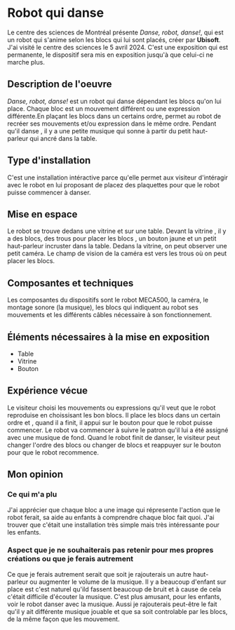 # Robot qui danse 
Le centre des sciences de Montréal présente *Danse, robot, danse!*, qui est un robot qui s'anime selon les blocs qui lui sont placés, créer par **Ubisoft**. J'ai visité le centre des sciences le 5 avril 2024. C'est une exposition qui est permanente, le dispositif sera mis en exposition jusqu'à que celui-ci ne marche plus.

## Description de l'oeuvre
*Danse, robot, danse!* est un robot qui danse dépendant les blocs qu'on lui place. Chaque bloc est un mouvement différent ou une expression différente.En plaçant les blocs dans un certains ordre, permet au robot de recréer ses mouvements et/ou expression dans le même ordre. Pendant qu'il danse , il y a une petite musique qui sonne à partir du petit haut-parleur qui ancré dans la table.

## Type d'installation
C'est une installation intéractive parce qu'elle permet aux visiteur d'intéragir avec le robot en lui proposant de placez des plaquettes pour que le robot  puisse commencer à danser.
## Mise en espace
Le robot se trouve dedans une vitrine et sur une table. Devant la vitrine , il y a des blocs, des trous pour placer les blocs , un bouton jaune et un petit haut-parleur incruster dans la table. Dedans la vitrine, on peut observer une petit caméra. Le champ de vision de la caméra est vers les trous où on peut placer les blocs.
## Composantes et techniques
Les composantes du dispositifs sont le robot MECA500, la caméra, le montage sonore (la musique), les blocs qui indiquent au robot ses mouvements et les différents câbles nécessaire à son fonctionnement.
## Éléments nécessaires à la mise en exposition
- Table
- Vitrine
- Bouton
##  Expérience vécue
Le visiteur choisi les mouvements ou expressions qu'il veut que le robot reproduise en choissisant les bon blocs. Il place les blocs dans un certain ordre et , quand il a finit, il appui sur le bouton pour que le robot puisse commencer. Le robot va commencer à suivre le patron qu'il lui a été assigné avec une musique de fond. Quand le robot finit de danser, le visiteur peut changer l'ordre des blocs ou changer de blocs et reappuyer sur le bouton pour que le robot recommence.
## Mon opinion
### Ce qui m'a plu
J'ai apprécier que chaque bloc a une image qui répresente l'action que le robot ferait, sa aide au enfants à comprendre chaque bloc fait quoi. J'ai trouver que c'était une installation très simple mais très intéressante pour les enfants.
###  Aspect que je ne souhaiterais pas retenir pour mes propres créations ou que je ferais autrement
Ce que je ferais autrement serait que soit je rajouterais un autre haut-parleur ou augmenter le volume de la musique. Il y a beaucoup d'enfant sur place est c'est naturel qu'ild fassent beaucoup de bruit et à cause de cela c'était difficile d'écouter la musique. C'est plus amusant, pour les enfants, voir le robot danser avec la musique. Aussi je rajouterais peut-être le fait qu'il y ait différente musique jouable et que sa soit controlable par les blocs, de la même façon que les mouvement.
